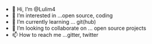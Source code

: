 - 👋 Hi, I’m @Lulim4
- 👀 I’m interested in ...open source, coding
- 🌱 I’m currently learning ... git(hub)
- 💞️ I’m looking to collaborate on ... open source projects 
- 📫 How to reach me ...gitter, twitter 

<!---
Lulim4/Lulim4 is a ✨ special ✨ repository because its `README.md` (this file) appears on your GitHub profile.
You can click the Preview link to take a look at your changes.
--->
